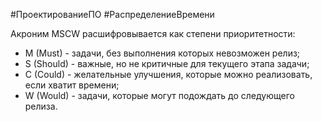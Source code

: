 #ПроектированиеПО #РаспределениеВремени

Акроним MSCW расшифровывается как степени приоритетности:
- M (Must) - задачи, без выполнения которых невозможен релиз;
- S (Should) - важные, но не критичные для текущего этапа задачи;
- C (Could) - желательные улучшения, которые можно реализовать, если хватит  времени;
- W (Would) - задачи, которые могут подождать до следующего релиза.